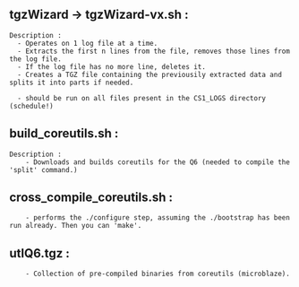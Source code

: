 ## tgzWizard -> tgzWizard-vx.sh :

    Description :
      - Operates on 1 log file at a time.
      - Extracts the first n lines from the file, removes those lines from the log file.
      - If the log file has no more line, deletes it.
      - Creates a TGZ file containing the previousily extracted data and splits it into parts if needed.
      
      - should be run on all files present in the CS1_LOGS directory (schedule!)


## build_coreutils.sh :
    
    Description :
        - Downloads and builds coreutils for the Q6 (needed to compile the 'split' command.)

## cross_compile_coreutils.sh :
        - performs the ./configure step, assuming the ./bootstrap has been run already. Then you can 'make'.

## utlQ6.tgz :
        - Collection of pre-compiled binaries from coreutils (microblaze).
